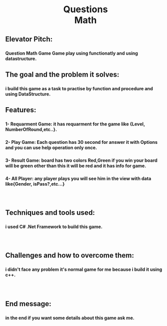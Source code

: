 <h1 align="center">Questions <br>Math</h1>

###

<h2 align="left">Elevator Pitch:</h2>

###

<h4 align="left">Question Math Game Game play using functionatly and using datastructure.</h4>

###

<h2 align="left">The goal and the problem it solves:</h2>

###



<h4 align="left">i build this game as a task to practise by function and procedure and using DataStructure.</h4>

###

<h2 align="left">Features:</h2>

###

<h4 align="left">1- Requarment Game: it has requarment for the game like {Level, NumberOfRound,etc..}.</h4>

###

<h4 align="left">2- Play Game: Each question has 30 second for answer it with Options and you can use help operation only once.</h4>

###

<h4 align="left">3- Result Game: board has two colors Red,Green if you win your board will be green other than this it will be red and it has info for game.</h4>

###

<h4 align="left">4- All Player: any player plays you will see him in the view with data like{Gender, isPass?,etc...}</h4>

###

<br clear="both">

<h2 align="left">Techniques and tools used:</h2>

###

<h4 align="left">i used C# .Net Framework to build this game.</h4>

###

<br clear="both">

<h2 align="left">Challenges and how to overcome them:</h2>

###

<h4 align="left">i didn't face any problem it's normal game for me because i build it using c++.</h4>

###

<br clear="both">

<h2 align="left">End message:</h2>

###

<h4 align="left">in the end if you want some details about this game ask me.</h4>

###
